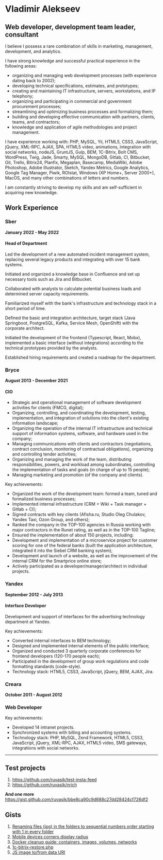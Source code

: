 # Vladimir Alekseev

## Web developer, development team leader, consultant

I believe I possess a rare combination of skills in marketing, management, development, and analytics.

I have strong knowledge and successful practical experience in the following areas:
* organizing and managing web development processes (with experience dating back to 2002);
* developing technical specifications, estimates, and prototypes;
* creating and maintaining IT infrastructure, servers, workstations, and IP telephony;
* organizing and participating in commercial and government procurement processes;
* streamlining and optimizing business processes and formalizing them;
* building and developing effective communication with partners, clients, teams, and contractors;
* knowledge and application of agile methodologies and project management.

I have experience working with: PHP, MySQL, Yii, HTML5, CSS3, JavaScript, jQuery, XML-RPC, AJAX, SPA, HTML5 video, animations, integration with social networks, nodeJS, GruntJS, Gulp, BEM, 1C-Bitrix, Bolt CMS, WordPress, Twig, Jade, Smarty, MySQL, MongoDB, Gitlab, CI, Bitbucket, Git, Trello, Bitrix24, Planfix, Megaplan, Basecamp, MediaWiki, Adobe Photoshop, Adobe Illustrator, Sketch, Yandex Metrics, Google Analytics, Google Tag Manager, Piwik, ROIstat, Windows (XP Home+, Server 2000+), MacOS, and many other combinations of letters and numbers.

I am constantly striving to develop my skills and am self-sufficient in acquiring new knowledge.

## Work Experience
### Sber
**January 2022 - May 2022**
#### Head of Department
Led the development of a new automated incident management system, replacing several legacy products and integrating with over 15 bank systems.

Initiated and organized a knowledge base in Confluence and set up necessary tools such as Jira and Bitbucket.

Collaborated with analysts to calculate potential business loads and determined server capacity requirements.

Familiarized myself with the bank's infrastructure and technology stack in a short period of time.

Defined the basic and integration architecture, target stack (Java Springboot, PostgreSQL, Kafka, Service Mesh, OpenShift) with the corporate architect.

Initiated the development of the frontend (Typescript, React, Mobx), implemented a basic interface (without integrations) according to the technical prototypes provided by the analysts.

Established hiring requirements and created a roadmap for the department.

### Bryce
**August 2013 - December 2021**
#### CIO
* Strategic and operational management of software development activities for clients (FMCG, digital);
* Organizing, controlling, and coordinating the development, testing, implementation, and integration of solutions into the client's existing information landscape;
* Organizing the operation of the internal IT infrastructure and technical support of information systems, software, and hardware used in the company;
* Managing communications with clients and contractors (negotiations, contract conclusion, monitoring of contractual obligations), organizing and controlling tender activities;
* Organizing and managing the work of the team, distributing responsibilities, powers, and workload among subordinates, controlling the implementation of tasks and goals (in charge of up to 15 people);
* Managing marketing and promotion (of the company and clients).

Key achievements:
* Organized the work of the development team: formed a team, tuned and formalized business processes;
* Implemented internal infrastructure (CRM + Wiki + Task manager + Gitlab + CI);
* Signed contracts with key clients (Afisha.ru, Studio Oleg Chulakov, Yandex Taxi, Ozon Group, and others);
* Ranked the company in the TOP-100 agencies in Russia working with major contractors in the Runet rating, as well as in the TOP-100 Tagline;
* Ensured the implementation of about 150 projects, including:
* Development and implementation of a microservice project for customer scoring for one of the federal banks (built the application architecture, integrated it into the Siebel CRM banking system);
* Development and launch of a website, as well as the improvement of the internal CRM for the Smartprice online store;
* Actively participated as a developer/manager/architect in individual projects.

### Yandex
**September 2012 - July 2013**
#### Interface Developer
Development and support of interfaces for the advertising technology department at Yandex.

Key achievements:
* Converted internal interfaces to BEM technology;
* Designed and implemented internal elements of the public interface;
* Organized and conducted 3 quarterly corporate conferences for frontend developers (120-170 people each);
* Participated in the development of group work regulations and code formatting standards (code-style).
* Technology stack: HTML5, CSS3, JavaScript, jQuery, BEM, AJAX, Jira.


### Creara
**October 2011 - August 2012**
### Web Developer
Key achievements:
* Developed 14 intranet projects.
* Synchronized systems with billing and accounting systems.
* Technology stack: PHP, MySQL, Zend Framework, HTML5, CSS3, JavaScript, jQuery, XML-RPC, AJAX, HTML5 video, SMS gateways, integrations with social networks.

<hr/>

Test projects
-------------
1. https://github.com/ruvasik/test-insta-feed
1. https://github.com/ruvasik/nrich

**And one more**
https://gist.github.com/ruvasik/bbe8ca90c9d688c27dd28424cf726df2

Gists
-----
1. [Renaming files (jpg) in the folders to sequential numbers order starting with 1 in every folder](https://gist.github.com/ruvasik/fcc90970a6aaf3a9de780788958cd6de)
1. [Mobile devices corners display radius](https://gist.github.com/ruvasik/18e511724ebf592e417c5bcae2486cc9)
1. [Docker cleanup guide: containers, images, volumes, networks](https://gist.github.com/ruvasik/c6a79fde1fc65dacd9156677d6df4bc0)
1. [1c-bitrix-restore.php](https://gist.github.com/ruvasik/e1fb3dda5d74c7b99fe875f528f6e700)
1. [JS image to/from data URI](https://gist.github.com/ruvasik/f9389fa0454012102eb926514447417b)
